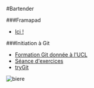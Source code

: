 #Bartender

###Framapad
* [Ici !](https://lite5.framapad.org/p/MxfIYlawfP)

###Initiation à Git

* [Formation Git donnée à l'UCL](http://sebastien.combefis.be/teaching/trainings/git)
* [Séance d'exercices](http://sebastien.combefis.be/files/trainings/GIT-form-2014-Exercices.pdf)
* [tryGit](https://try.github.io/levels/1/challenges/1)

![biere](http://rlv.zcache.fr/biere_tasse_petillante_ecumeuse_de_brew_autocollant-r34e21886c2544dcd990296e9ef2b905c_v9waf_8byvr_512.jpg)
